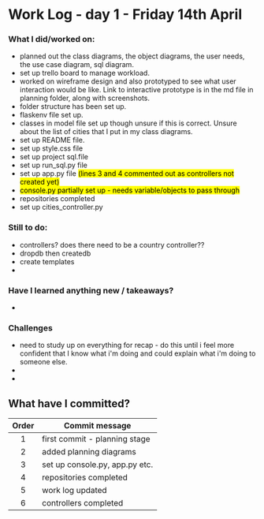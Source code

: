 # Work Log - day 1 - Friday 14th April

### What I did/worked on:
- planned out the class diagrams, the object diagrams, the user needs, the use case diagram, sql diagram.
- set up trello board to manage workload.
- worked on wireframe design and also prototyped to see what user interaction would be like. Link to interactive prototype is in the md file in planning folder, along with screenshots.
- folder structure has been set up.
- flaskenv file set up.
- classes in model file set up though unsure if this is correct. Unsure about the list of cities that I put in my class diagrams.
- set up README file.
- set up style.css file 
- set up project sql.file
- set up run_sql.py file
- set up app.py file <mark>(lines 3 and 4 commented out as controllers not created yet)</mark>
- <mark>console.py partially set up - needs variable/objects to pass through</mark>
- repositories completed
- set up cities_controller.py

### Still to do:
- controllers? does there need to be a country controller??
- dropdb then createdb
- create templates
- 


### Have I learned anything new / takeaways?
-

### Challenges
- need to study up on everything for recap - do this until i feel more confident that I know what i'm doing and could explain what i'm doing to someone else.
- 
-

## What have I committed?

| Order | Commit message                |
| :----:| ----------------------------- |
| 1     | first commit - planning stage |
| 2     | added planning diagrams       |
| 3     | set up console.py, app.py etc.|
| 4     | repositories completed        |
| 5     | work log updated              |
| 6     | controllers completed         |